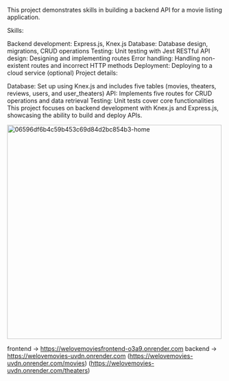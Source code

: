 This project demonstrates skills in building a backend API for a movie listing application.

Skills:

Backend development: Express.js, Knex.js
Database: Database design, migrations, CRUD operations
Testing: Unit testing with Jest
RESTful API design: Designing and implementing routes
Error handling: Handling non-existent routes and incorrect HTTP methods
Deployment: Deploying to a cloud service (optional)
Project details:

Database: Set up using Knex.js and includes five tables (movies, theaters, reviews, users, and user_theaters)
API: Implements five routes for CRUD operations and data retrieval
Testing: Unit tests cover core functionalities
This project focuses on backend development with Knex.js and Express.js, showcasing the ability to build and deploy APIs.

<img width="500" alt="06596df6b4c59b453c69d84d2bc854b3-home" src="https://github.com/Vokyaku/WeLoveMovies/assets/105176261/f0f39ab7-f02e-4a0d-bd1c-dc1fb3b35012">

frontend -> https://welovemoviesfrontend-o3a9.onrender.com
backend -> https://welovemovies-uvdn.onrender.com (https://welovemovies-uvdn.onrender.com/movies) (https://welovemovies-uvdn.onrender.com/theaters)
